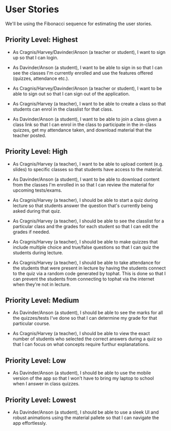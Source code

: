 # **User Stories**
We'll be using the Fibonacci sequence for estimating the user stories.

## Priority Level: Highest
- As Cragnis/Harvey/Davinder/Anson (a teacher or student), I want to sign up so that I can login.

- As Davinder/Anson (a student), I want to be able to sign in so that I can see the classes I'm currently enrolled and use the features offered (quizzes, attendance etc.).

- As Cragnis/Harvey/Davinder/Anson (a teacher or student), I want to be able to sign out so that I can sign out of the application.

- As Cragnis/Harvey (a teacher), I want to be able to create a class so that students can enrol in the classlist for that class.

- As Davinder/Anson (a student), I want to be able to join a class given a class link so that I can enrol in the class to participate in the in-class quizzes, get my attendance taken, and download material that the teacher posted.


## Priority Level: High
- As Cragnis/Harvey (a teacher), I want to be able to upload content (e.g. slides) to specific classes so that students have access to the material.

- As Davinder/Anson (a student), I want to be able to download content from the classes I'm enrolled in so that I can review the material for upcoming tests/exams.

- As Cragnis/Harvey (a teacher), I should be able to start a quiz during lecture so that students answer the question that's currently being asked during that quiz.

- As Cragnis/Harvey (a teacher), I should be able to see the classlist for a particular class and the grades for each student so that I can edit the grades if needed.

- As Cragnis/Harvey (a teacher), I should be able to make quizzes that include multiple choice and true/false questions so that I can quiz the students during lecture.

- As Cragnis/Harvey (a teacher), I should be able to take attendance for the students that were present in lecture by having the students connect to the quiz via a random code generated by tophat. This is done so that I can prevent the students from connecting to tophat via the internet when they're not in lecture.

## Priority Level: Medium
- As Davinder/Anson (a student), I should be able to see the marks for all the quizzes/tests I've done so that I can determine my grade for that particular course.

- As Cragnis/Harvey (a teacher), I should be able to view the exact number of students who selected the correct answers during a quiz so that I can focus on what concepts require furthur explanatations.


## Priority Level: Low
- As Davinder/Anson (a student), I should be able to use the mobile version of the app so that I won't have to bring my laptop to school when I answer in class quizzes.

## Priority Level: Lowest
- As Davinder/Anson (a student), I should be able to use a sleek UI and robust animations using the material pallete so that I can navigate the app effortlessly.
